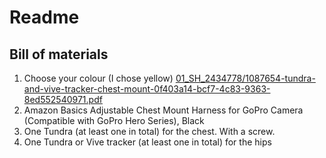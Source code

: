 # Readme

## Bill of materials

1. Choose your colour (I chose yellow) [01_SH_2434778/1087654-tundra-and-vive-tracker-chest-mount-0f403a14-bcf7-4c83-9363-8ed552540971.pdf](01_SH_2434778/1087654-tundra-and-vive-tracker-chest-mount-0f403a14-bcf7-4c83-9363-8ed552540971.pdf)
3. Amazon Basics Adjustable Chest Mount Harness for GoPro Camera (Compatible with GoPro Hero Series), Black
4. One Tundra (at least one in total) for the chest. With a screw.
5. One Tundra or Vive tracker (at least one in total) for the hips
